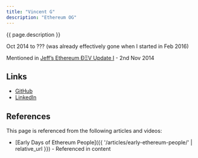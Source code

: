 ```yaml
---
title: "Vincent G"
description: "Ethereum OG"
---
```


{{ page.description }}

Oct 2014 to ??? (was already effectively gone when I started in Feb 2016)

Mentioned in [Jeff’s Ethereum ÐΞV Update I](https://blog.ethereum.org/2014/11/02/jeffs-ethereum-dev-update) - 2nd Nov 2014

## Links
- [GitHub](https://github.com/caktux)
- [LinkedIn](https://www.linkedin.com/in/Caktux/)

## References

This page is referenced from the following articles and videos:

- [Early Days of Ethereum People]({{ '/articles/early-ethereum-people/' | relative_url }}) - Referenced in content
